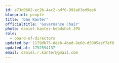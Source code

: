 ```yaml
---
id: e73d0602-ec2b-4ac2-bdf0-991a63ed9ee6
blueprint: people
title: 'Dan Kanter'
officialtitle: 'Governance Chair'
photo: daniel-kanter-headshot.JPG
role:
  - board-of-directors
updated_by: 1179db75-8eeb-4bad-8e60-d5005aef7ef8
updated_at: 1752594137
email: daniel.r.kanter@gmail.com
---
```

